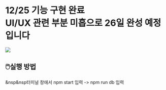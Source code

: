 
<h1>12/25 기능 구현 완료<br>
  UI/UX 관련 부분 미흡으로 26일 완성 예정입니다</h1>
 <img src='https://user-images.githubusercontent.com/80823659/209461470-93d8cf51-643c-4da8-b67b-db4e3a56f459.png'>
<h2>🖱️실행 방법</h2>
<p>&nsp&nsp터미널 창에서 npm start 입력 -> npm run db 입력</p>
